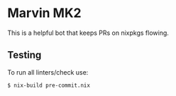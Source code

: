 # Marvin MK2

This is a helpful bot that keeps PRs on nixpkgs flowing.

## Testing

To run all linters/check use:

```
$ nix-build pre-commit.nix
```
